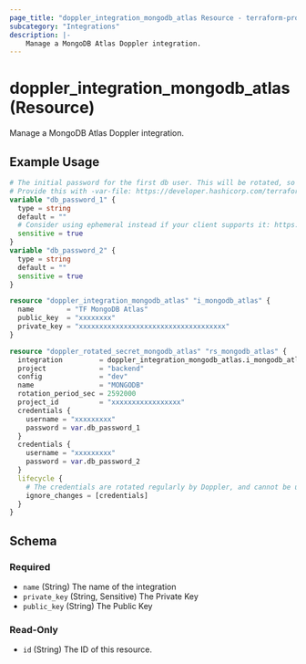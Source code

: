 ```yaml
---
page_title: "doppler_integration_mongodb_atlas Resource - terraform-provider-doppler"
subcategory: "Integrations"
description: |-
	Manage a MongoDB Atlas Doppler integration.
---
```


# doppler_integration_mongodb_atlas (Resource)

Manage a MongoDB Atlas Doppler integration.

## Example Usage

```terraform
# The initial password for the first db user. This will be rotated, so we provide a default and ignore changes below.
# Provide this with -var-file: https://developer.hashicorp.com/terraform/language/values/variables#variable-definitions-tfvars-files 
variable "db_password_1" {
  type = string
  default = ""
  # Consider using ephemeral instead if your client supports it: https://developer.hashicorp.com/terraform/language/values/variables#exclude-values-from-state
  sensitive = true
}
variable "db_password_2" {
  type = string
  default = ""
  sensitive = true
}

resource "doppler_integration_mongodb_atlas" "i_mongodb_atlas" {
  name        = "TF MongoDB Atlas"
  public_key  = "xxxxxxxx"
  private_key = "xxxxxxxxxxxxxxxxxxxxxxxxxxxxxxxxxxxx"
}

resource "doppler_rotated_secret_mongodb_atlas" "rs_mongodb_atlas" {
  integration         = doppler_integration_mongodb_atlas.i_mongodb_atlas.id
  project             = "backend"
  config              = "dev"
  name                = "MONGODB"
  rotation_period_sec = 2592000
  project_id          = "xxxxxxxxxxxxxxxxx"
  credentials {
    username = "xxxxxxxxx"
    password = var.db_password_1
  }
  credentials {
    username = "xxxxxxxxx"
    password = var.db_password_2
  }
  lifecycle {
    # The credentials are rotated regularly by Doppler, and cannot be updated via TF after initialization, so skip checking the credentials against state.
    ignore_changes = [credentials]
  }
}
```

<!-- schema generated by tfplugindocs -->
## Schema

### Required

- `name` (String) The name of the integration
- `private_key` (String, Sensitive) The Private Key
- `public_key` (String) The Public Key

### Read-Only

- `id` (String) The ID of this resource.
